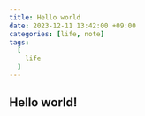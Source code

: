 ```yaml
---
title: Hello world
date: 2023-12-11 13:42:00 +09:00
categories: [life, note]
tags:
  [
    life
  ]
---
```


## Hello world!